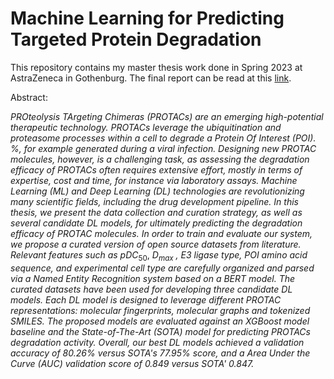 # Machine Learning for Predicting Targeted Protein Degradation

This repository contains my master thesis work done in Spring 2023 at AstraZeneca in Gothenburg.
The final report can be read at this [link](Machine%20Learning%20for%20Predicting%20Targeted%20Protein%20Degradation.pdf).

Abstract:

_PROteolysis TArgeting Chimeras (PROTACs) are an emerging high-potential therapeutic technology.
PROTACs leverage the ubiquitination and proteasome processes within a cell to degrade a Protein Of Interest (POI). %, for example generated during a viral infection.
Designing new PROTAC molecules, however, is a challenging task, as assessing the degradation efficacy of PROTACs often requires extensive effort, mostly in terms of expertise, cost and time, for instance via laboratory assays.
Machine Learning (ML) and Deep Learning (DL) technologies are revolutionizing many scientific fields, including the drug development pipeline.
In this thesis, we present the data collection and curation strategy, as well as several candidate DL models, for ultimately predicting the degradation efficacy of PROTAC molecules.
In order to train and evaluate our system, we propose a curated version of open source datasets from literature._
_Relevant features such as_ $pDC_{50}$, $D_{max}$ _, E3 ligase type, POI amino acid sequence, and experimental cell type are carefully organized and parsed via a Named Entity Recognition system based on a BERT model.
The curated datasets have been used for developing three candidate DL models._
_Each DL model is designed to leverage different PROTAC representations: molecular fingerprints, molecular graphs and tokenized SMILES.
The proposed models are evaluated against an XGBoost model baseline and the State-of-The-Art (SOTA) model for predicting PROTACs degradation activity.
Overall, our best DL models achieved a validation accuracy of 80.26% versus SOTA's 77.95% score, and a Area Under the Curve (AUC) validation score of 0.849 versus SOTA' 0.847._
